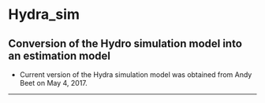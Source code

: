 # Hydra_sim
Conversion of the Hydro simulation model into an estimation model
----------------------------------------------------------------------------------------

- Current version of the Hydra simulation model was obtained from Andy Beet on May 4, 2017.

----------------------------------------------------------------------------------------
